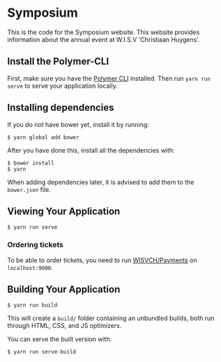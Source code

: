 # Symposium

This is the code for the Symposium website. This website provides information about the annual event at W.I.S.V 'Christiaan Huygens'.

## Install the Polymer-CLI

First, make sure you have the [Polymer CLI](https://www.npmjs.com/package/polymer-cli) installed. Then run `yarn run serve` to serve your application locally.

## Installing dependencies

If you do not have bower yet, install it by running:

```
$ yarn global add bower
```

After you have done this, install all the dependencies with:

```
$ bower install
$ yarn
```

When adding dependencies later, it is advised to add them to the `bower.json` file.

## Viewing Your Application

```
$ yarn run serve
```

### Ordering tickets

To be able to order tickets, you need to run [WISVCH/Payments](https://github.com/wisvch/payments) on `localhost:9000`.

## Building Your Application

```
$ yarn run build
```

This will create a `build/` folder containing an unbundled builds,
both run through HTML, CSS, and JS optimizers.

You can serve the built version with:

```
$ yarn run serve-build
```
